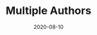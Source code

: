 ---
title: "Multiple Authors"
date: 2020-08-10
draft: false
description: "Configure multiple authors for your articles."
slug: "multi-author"
tags: ["authors", "config", "docs"]
showAuthor: true
authors:
  - "erica-scarpa"
  - "PitfallandDilemma"
showAuthorsBadges : false
---